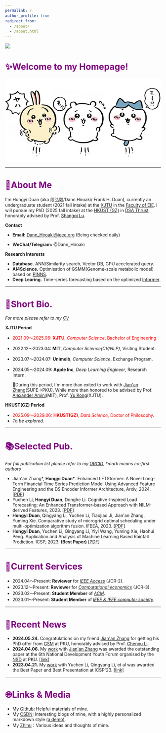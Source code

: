 ```yaml
---
permalink: /
author_profile: true
redirect_from: 
  - /about/
  - /about.html
---
```

<style>
  .md-typeset h1,
  .md-content__button {
    display: none;
  }
</style>
 ![](https://komarev.com/ghpvc/?username=DANNHIROAKI&color=green) 

# <font color=purple>✨Welcome to my Homepage!</font> 

<img src="https://raw.githubusercontent.com/DANNHIROAKI/New-Picture-Bed/main/img/ragehtsghndf.jpeg" alt="4ea0326ef75c39ddd83a0f807c1d944" width=600 /> 

---

# <font color=purple>👤About Me</font> 

I'm Hongyi Duan  (aka 段弘毅/Dann Hiroaki/ Frank H. Duan), currently an undergraduate student (2021 fall intake) at the [XJTU](http://en.xjtu.edu.cn/) in the [Faculty of EIE](https://eie.xjtu.edu.cn/en/index.htm). I will pursue my PhD (2025 fall intake) at the [HKUST (GZ)](https://www.hkust-gz.edu.cn) in [DSA Thrust](https://dsa.hkust-gz.edu.cn/), honorably advised by Prof. [Shangqi Lu](https://shangqilu.github.io/).  

**Contact**

- **Email:** [Dann_Hiroaki@ieee.org](mailto:Dann_Hiroaki@ieee.org) (Being checked daily) 

- **WeChat/Telegram:** @Dann_Hiroaki

**Research Interests**  

- **Database.** ANN/Similarity search, Vector DB, GPU accelerated query.
- **AI4Science.** Optimisation of GSMM(Genome-scale metabolic model) based on [PINNS](https://arxiv.org/abs/1711.10561).
- **Deep Learing.** Time-series forecasting based on the optimized [Informer](https://arxiv.org/abs/2012.07436).

---

# <font color=purple>📇Short Bio.</font> 

*For more please refer to my [CV](https://raw.githubusercontent.com/DANNHIROAKI/New-Picture-Bed/main/img/CV_2_Pages_EN.pdf)*  

**XJTU Period** 

- <span style="color: red;">2021.09～2025.06: **XJTU**, *Computer Science*, Bachelor of Engineering.</span> 
- 2022.12～2023.04: **MIT**, *Computer Science(CV/NLP)*, Visiting Student.
- 2023.07～2024.07: **Unimelb**, *Computer Science*, Exchange Program.
- 2024.05～2024.09: **Apple Inc**, *Deep Learning Engineer*, Research Intern.

  🥰During this period, I'm more than exited to work with [Jian'an Zhang](https://scholar.google.com/citations?user=_GX9j1YAAAAJ&hl)(SUFE→PKU). While more than honored to be advised by Prof. [Alexander Amini](https://www.mit.edu/~amini/)(MIT), Prof. [Yu Kong](https://gr.xjtu.edu.cn/en/web/yukong)(XJTU).

**HKUST(GZ) Period** 

- <span style="color: red;">2025.09～2029.06: **HKUST(GZ)**, *Data Science*, Doctor of Philosophy.</span> 
- *To be explored.* 

---

# <font color=purple>📚Selected Pub.</font> 

*For full publication list please refer to my [ORCID](https://orcid.org/0000-0002-2082-5363), \*mark means co-first authors*  

- Jian'an Zhang*, **Hongyi Duan\***. Enhanced LFTSformer: A Novel Long-Term Financial Time Series Prediction Model Using Advanced Feature Engineering and the DS Encoder Informer Architecture, Arxiv, 2024. [[PDF](https://raw.githubusercontent.com/DANNHIROAKI/New-Picture-Bed/main/img/2310.01884v2.pdf)]  
- Yuchen Li, **Hongyi Duan**, Donghe Li. Cognitive-Inspired Load Forecasting: An Enhanced Transformer-based Approach with NILM-derived Features, 2023. [[PDF](https://raw.githubusercontent.com/DANNHIROAKI/New-Picture-Bed/main/img/NILMformer.pdf)] 
- **Hongyi Duan**, Qingyang Li, Yuchen Li, Tiaojiao Ji, Jian'an Zhang, Yuming Xie. Comparative study of microgrid optimal scheduling under multi-optimization algorithm fusion. IFEEA, 2023. [[PDF](https://raw.githubusercontent.com/DANNHIROAKI/New-Picture-Bed/main/img/Comparative_study_of_microgrid_optimal_scheduling_under_multi-optimization_algorithm_fusion.pdf)]  
- **Hongyi Duan**, Yuchen Li, Qingyang Li, Yiyi Wang, Yuming Xie, Haohui Peng. Application and Analysis of Machine Learning Based Rainfall Prediction. ICSP, 2023. **(Best Paper)** [[PDF](https://raw.githubusercontent.com/DANNHIROAKI/New-Picture-Bed/main/img/Application_and_Analysis_of_Machine_Learning_Based_Rainfall_Prediction.pdf)]  

---

# <font color=purple>🌵Current Services</font> 

- 2024.04～Present: **Reviewer** for *[IEEE Access](https://ieeeaccess.ieee.org/)* (JCR-2). 
- 2023.12～Present: **Reviewer** for *[Computational economics](https://link.springer.com/journal/10614)* (JCR-3). 
- 2023.02～Present: **Student Member** of *[ACM](acm.org)*. 
- 2023.01～Present: **Student Member** of *[IEEE & IEEE computer society](ieee.org)*. 

---

# <font color=purple>📢Recent News</font> 

- **2024.05.24.** Congratulations on my friend [Jian'an Zhang](https://scholar.google.com/citations?user=_GX9j1YAAAAJ&hl) for getting his PhD offer from [GSM](https://en.gsm.pku.edu.cn/) at PKU, honorably advised by Prof. [Chenxu Li](https://en.gsm.pku.edu.cn/faculty/cxli/).   
- **2024.04.06.** My [work](https://arxiv.org/abs/2310.01884v1) with [Jian'an Zhang](https://scholar.google.com/citations?user=_GX9j1YAAAAJ&hl) was awarded the outstanding paper at the 6th National Development Youth Forum organised by the [NSD](https://nsd.pku.edu.cn/) at PKU. [[link](https://mp.weixin.qq.com/s/nWHSswtN0Lx6qDYpxc_3fw)]
- **2023.04.21.** My [work](https://ieeexplore.ieee.org/document/10248891) with Yuchen Li, Qingyang Li, et al was awarded the Best Paper and Best Presentation at ICSP'23. [[link](https://ic-icsp.org/cryxcwsf)]

---

# <font color=purple>🌐Links & Media</font>

- My [Github](https://github.com/DANNHIROAKI): Helpful materials of mine.
- My [CSDN](https://blog.csdn.net/qq_64091900?type=blog): Interesting blogs of mine, with a highly personalized markdown style [(a demo)](https://blog.csdn.net/qq_64091900/article/details/143471330).
- My [Zhihu](https://www.zhihu.com/people/cornelia-street-19)：Various ideas and thoughts of mine.

 



